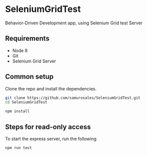 # SeleniumGridTest
Behavior-Driven Development app, using Selenium Grid test Server

## Requirements
* Node 8
* Git
* Selenium Grid Server

## Common setup

Clone the repo and install the dependencies.

```bash
git clone https://github.com/samurosales/SeleniumGridTest.git
cd SeleniumGridTest
```

```bash
npm install
```

## Steps for read-only access

To start the express server, run the following

```bash
npm run test
```

